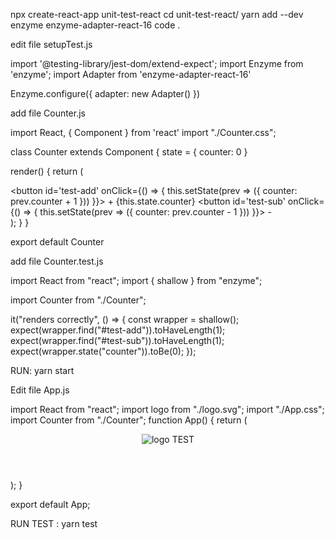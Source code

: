 npx create-react-app unit-test-react
cd unit-test-react/
yarn add --dev enzyme enzyme-adapter-react-16
code .

edit file setupTest.js

import '@testing-library/jest-dom/extend-expect';
import Enzyme from 'enzyme';
import Adapter from 'enzyme-adapter-react-16'

Enzyme.configure({ adapter: new Adapter() })

add file Counter.js

import React, { Component } from 'react'
import "./Counter.css";

class Counter extends Component {
  state = { counter: 0 }

  render() {
    return (
      <div>
        <button id='test-add' onClick={() => {
          this.setState(prev => ({ counter: prev.counter + 1 }))
        }}>
          +
        </button>
          {this.state.counter} 
        <button id='test-sub' onClick={() => {
          this.setState(prev => ({ counter: prev.counter - 1 }))
        }}>
          -
        </button>
      </div>
    );
  }
}

export default Counter



add file Counter.test.js


import React from "react";
import { shallow } from "enzyme";

import Counter from "./Counter";

it("renders correctly", () => {
  const wrapper = shallow(<Counter />);
  expect(wrapper.find("#test-add")).toHaveLength(1);
  expect(wrapper.find("#test-sub")).toHaveLength(1);
  expect(wrapper.state("counter")).toBe(0);
});



RUN: yarn start


Edit file App.js

import React from "react";
import logo from "./logo.svg";
import "./App.css";
import Counter from "./Counter";
function App() {
  return (
    <div className="App">
      <header className="App-header">
        <img src={logo} className="App-logo" alt="logo" />
        TEST
        <Counter />
      </header>
    </div>
  );
}

export default App;


RUN TEST : yarn test


 
